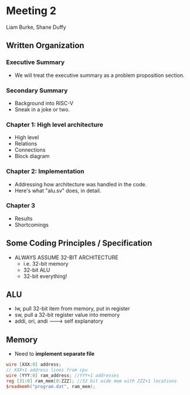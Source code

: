 # Meeting 2
Liam Burke, Shane Duffy

## Written Organization
### Executive Summary
* We will treat the executive summary as a problem proposition section. 

### Secondary Summary
* Background into RISC-V
* Sneak in a joke or two.

### Chapter 1: High level architecture
* High level
* Relations
* Connections
* Block diagram

### Chapter 2: Implementation
* Addressing how architecture was handled in the code.
* Here's what "alu.sv" does, in detail.
  
### Chapter 3
* Results
* Shortcomings

## Some Coding Principles / Specification
* ALWAYS ASSUME 32-BIT ARCHITECTURE
  * i.e. 32-bit memory
  * 32-bit ALU
  * 32-bit everything!
 
## ALU
* lw, pull 32-bit item from memory, put in register
* sw, pull a 32-bit register value into memory
* addi, ori, andi ---> self explanatory

## Memory
* Need to **implement separate file**
```Verilog
wire [XXX:0] address;
// XXX+1 address lines from cpu​
wire [YYY:0] ram_address; //YYY+1 addresses​
reg [31:0] ram_mem[0:ZZZ]; //32 bit wide mem with ZZZ+1 locations​
$readmemh("program.dat", ram_mem);
```

